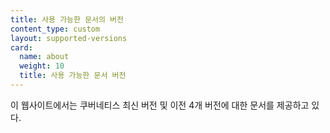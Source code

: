 ```yaml
---
title: 사용 가능한 문서의 버전
content_type: custom
layout: supported-versions
card:
  name: about
  weight: 10
  title: 사용 가능한 문서 버전
---
```


이 웹사이트에서는 쿠버네티스 최신 버전 및 
이전 4개 버전에 대한 문서를 제공하고 있다.
